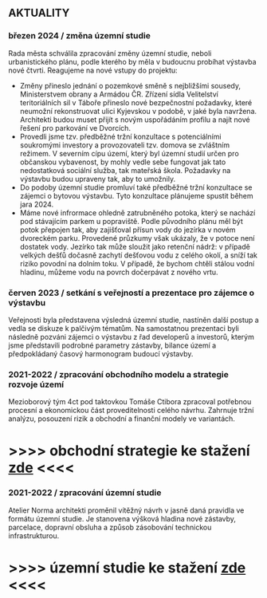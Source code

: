 ## AKTUALITY

### březen 2024 / změna územní studie

Rada města schválila zpracování změny územní studie, neboli urbanistického plánu, podle kterého by měla v budoucnu probíhat výstavba nové čtvrti.
Reagujeme na nové vstupy do projektu:

- Změny přineslo jednání o pozemkové směně s nejbližšími sousedy, Ministerstvem obrany a Armádou ČR. Zřízení sídla Velitelství teritoriálních sil v Táboře přineslo nové bezpečnostní požadavky, které neumožní rekonstruovat ulici Kyjevskou v podobě, v jaké byla navržena. Architekti budou muset přijít s novým uspořádáním profilu a najít nové řešení pro parkování ve Dvorcích.
- Provedli jsme tzv. předběžné tržní konzultace s potenciálními soukromými investory a provozovateli tzv. domova se zvláštním režimem. V severním cípu území, který byl územní studií určen pro občanskou vybavenost, by mohly vedle sebe fungovat jak tato nedostatková sociální služba, tak mateřská škola. Požadavky na výstavbu budou upraveny tak, aby to umožnily.
- Do podoby územní studie promluví také předběžné tržní konzultace se zájemci o bytovou výstavbu. Tyto konzultace plánujeme spustit během jara 2024.
- Máme nové infrormace ohledně zatrubněného potoka, který se nachází pod stávajícím parkem u popraviště. Podle původního plánu měl být potok přepojen tak, aby zajišťoval přísun vody do jezírka v novém dvoreckém parku. Provedené průzkumy však ukázaly, že v potoce není dostatek vody. Jezírko tak může sloužit jako retenční nádrž: v případě velkých dešťů dočasně zachytí dešťovou vodu z celého okolí, a sníží tak riziko povodní na dolním toku. V případě, že bychom chtěli stálou vodní hladinu, můžeme vodu na povrch dočerpávat z nového vrtu.

### červen 2023 / setkání s veřejností a prezentace pro zájemce o výstavbu

Veřejnosti byla představena výsledná územní studie, nastíněn další postup a vedla se diskuze k palčivým tématům. Na samostatnou prezentaci byli následně pozváni zájemci o výstavbu z řad developerů a investorů, kterým jsme představili podrobné parametry zástavby, bilance území a předpokládaný časový harmonogram budoucí výstavby.

### 2021-2022 / zpracování obchodního modelu a strategie rozvoje území

Mezioborový tým 4ct pod taktovkou Tomáše Ctibora zpracoval potřebnou procesní a ekonomickou část proveditelnosti celého návrhu. Zahrnuje tržní analýzu, posouzení rizik a obchodní a finanční modely ve variantách.

# >>>> obchodní strategie ke stažení <a href="https://www.taborcz.eu/assets/File.ashx?id_org=16470&id_dokumenty=91768">zde</a> <<<<

### 2021-2022 / zpracování územní studie

Atelier Norma architekti proměnil vítěžný návrh v jasně daná pravidla ve formátu územní studie. Je stanovena výšková hladina nové zástavby, parcelace, dopravní obsluha a způsob zásobování technickou infrastrukturou.

# >>>> územní studie ke stažení <a href="https://www.taborcz.eu/vismo/dokumenty2.asp?id=80568&n=uzemni-studie-tabor-obytna-ctvrt-dvorce&p1=66237">zde</a> <<<<

